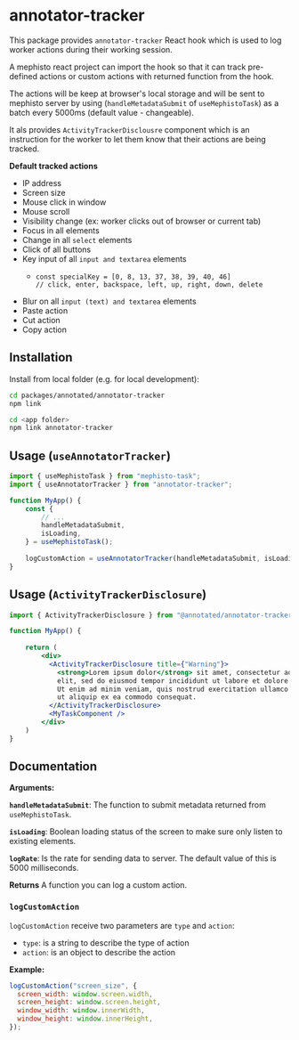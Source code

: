 # annotator-tracker

This package provides `annotator-tracker` React hook which is used to log worker actions during their
working session.

A mephisto react project can import the hook so that it can track pre-defined actions or custom actions with returned
function from the hook.

The actions will be keep at browser's local storage and will be sent to mephisto server by using (`handleMetadataSubmit` of 
`useMephistoTask`) as a batch every 5000ms (default value - changeable).

It als provides `ActivityTrackerDisclousre` component which is an instruction for the worker to let them know that their
actions are being tracked.

**Default tracked actions**
- IP address
- Screen size
- Mouse click in window
- Mouse scroll
- Visibility change (ex: worker clicks out of browser or current tab)
- Focus in all elements
- Change in all `select` elements
- Click of all buttons
- Key input of all `input and textarea` elements
  - ```
    const specialKey = [0, 8, 13, 37, 38, 39, 40, 46]
    // click, enter, backspace, left, up, right, down, delete
    ``` 
- Blur on all `input (text) and textarea` elements
- Paste action
- Cut action
- Copy action

## Installation

Install from local folder (e.g. for local development):

```bash
cd packages/annotated/annotator-tracker
npm link

cd <app folder>
npm link annotator-tracker
```

## Usage (`useAnnotatorTracker`)

```jsx
import { useMephistoTask } from "mephisto-task";
import { useAnnotatorTracker } from "annotator-tracker";

function MyApp() {
    const {
        // ...
        handleMetadataSubmit,
        isLoading,
    } = useMephistoTask();
    
    logCustomAction = useAnnotatorTracker(handleMetadataSubmit, isLoading, 5000);
}
```

## Usage (`ActivityTrackerDisclosure`)

```jsx
import { ActivityTrackerDisclosure } from "@annotated/annotator-tracker";

function MyApp() {
    
    return (
        <div>
          <ActivityTrackerDisclosure title={"Warning"}>
            <strong>Lorem ipsum dolor</strong> sit amet, consectetur adipiscing
            elit, sed do eiusmod tempor incididunt ut labore et dolore magna aliqua.
            Ut enim ad minim veniam, quis nostrud exercitation ullamco laboris nisi
            ut aliquip ex ea commodo consequat.
          </ActivityTrackerDisclosure>
          <MyTaskComponent />
        </div>
    )
}
```

## Documentation

**Arguments:**

**`handleMetadataSubmit`**: The function to submit metadata returned from `useMephistoTask`.

**`isLoading`**: Boolean loading status of the screen to make sure only listen to existing elements.

**`logRate`**: Is the rate for sending data to server. The default value of this is 5000 milliseconds.

**Returns**
A function you can log a custom action.


### `logCustomAction`

`logCustomAction` receive two parameters are `type` and `action`:
- `type`: is a string to describe the type of action
- `action`: is an object to describe the action

**Example:**
```jsx
logCustomAction("screen_size", {
  screen_width: window.screen.width,
  screen_height: window.screen.height,
  window_width: window.innerWidth,
  window_height: window.innerHeight,
});
